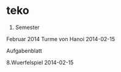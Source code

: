 teko
====

1. Semester

  Februar 2014
  Turme von Hanoi 2014-02-15
  
  Aufgabenblatt
  
  
  
  
  8.Wuerfelspiel 2014-02-15
